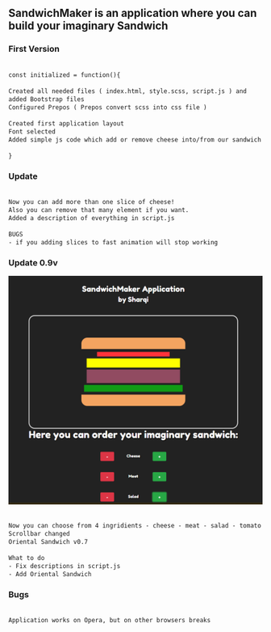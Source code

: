 ## SandwichMaker is an application where you can build your imaginary Sandwich

### First Version 
```

const initialized = function(){

Created all needed files ( index.html, style.scss, script.js ) and added Bootstrap files
Configured Prepos ( Prepos convert scss into css file )

Created first application layout
Font selected
Added simple js code which add or remove cheese into/from our sandwich 

}

```

### Update 

```

Now you can add more than one slice of cheese!
Also you can remove that many element if you want.
Added a description of everything in script.js

BUGS
- if you adding slices to fast animation will stop working 

```

### Update 0.9v

![SandwichMaker APP](https://github.com/Sharqiewicz/SandwichMaker/blob/master/SandwichMaker%200.9/img/nice.PNG)


```

Now you can choose from 4 ingridients - cheese - meat - salad - tomato
Scrollbar changed
Oriental Sandwich v0.7

What to do
- Fix descriptions in script.js
- Add Oriental Sandwich

```

### Bugs
```

Application works on Opera, but on other browsers breaks

```
